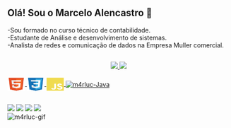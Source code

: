 ## Olá! Sou o Marcelo Alencastro 🍺

-Sou formado no curso técnico de contabilidade.<br>
-Estudante de Análise e desenvolvimento de sistemas.<br>
-Analista de redes e comunicação de dados na Empresa Muller comercial.

## 

<div align="center">
  <a href="https://github.com/M4rlucCS">
  <img height="160em" src="https://github-readme-stats.vercel.app/api?username=M4rlucCS&show_icons=true&theme=dracula&include_all_commits=true&count_private=true"/>
  <img height="160em" src="https://github-readme-stats.vercel.app/api/top-langs/?username=M4rlucCS&layout=compact&langs_count=7&theme=dracula"/>
</div>
<div style="display: inline_block"><br>
 <img align="center" alt="m4rluc-HTML" height="30" width="40" src="https://raw.githubusercontent.com/devicons/devicon/master/icons/html5/html5-original.svg">
   <img align="center" alt="m4rluc-CSS" height="30" width="40" src="https://raw.githubusercontent.com/devicons/devicon/master/icons/css3/css3-original.svg">
  <img align="center" alt="m4rluc-Js" height="30" width="40" src="https://raw.githubusercontent.com/devicons/devicon/master/icons/javascript/javascript-plain.svg">
 <img align="center" alt="m4rluc-Java" height="30" width="40" src="https://cdn.jsdelivr.net/gh/devicons/devicon/icons/java/java-plain-wordmark.svg">
  
</div>
  
  ##
  <div> 
     <a href="https://www.linkedin.com/in/marcelo-alencastro-b23603186" target="_blank"><img src="https://img.shields.io/badge/-LinkedIn-%230077B5?style=for-the-badge&logo=linkedin&logoColor=white" target="_blank"></a> 
    <a href = "mailto:marceluz61@gmail.com"><img src="https://img.shields.io/badge/-Gmail-%23333?style=for-the-badge&logo=gmail&logoColor=white" target="_blank"></a>
  <a href="https://www.instagram.com/m4rluc_" target="_blank"><img src="https://img.shields.io/badge/-Instagram-%23E4405F?style=for-the-badge&logo=instagram&logoColor=white" target="_blank"></a>
    <a href="https://www.twitch.tv/m4rluc" target="_blank"><img src="https://img.shields.io/badge/Twitch-9146FF?style=for-the-badge&logo=twitch&logoColor=white" target="_blank"></a>
  </div>

  
 
   
  <img align="center" alt="m4rluc-gif" height="400" widht="360" src="https://i.imgur.com/XtLba6A.gif">
  
 

